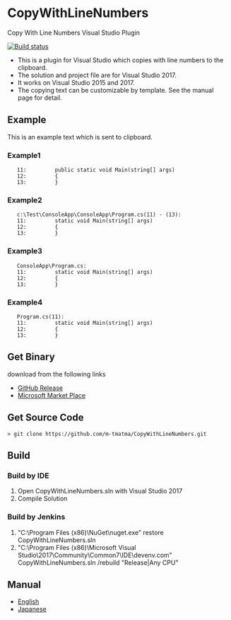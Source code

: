 # CopyWithLineNumbers
Copy With Line Numbers Visual Studio Plugin

[![Build status](https://ci.appveyor.com/api/projects/status/t4cfsw9dli9rr5fr?svg=true)](https://ci.appveyor.com/project/MasaruTsuchiyama/copywithlinenumbers)


* This is a plugin for Visual Studio which copies with line numbers to the clipboard.
* The solution and project file are for Visual Studio 2017.
* It works on Visual Studio 2015 and 2017.
* The copying text can be customizable by template. See the manual page for detail.

## Example

This is an example text which is sent to clipboard.

### Example1

	   11:         public static void Main(string[] args)
	   12:         {
	   13:         }

### Example2

	   c:\Test\ConsoleApp\ConsoleApp\Program.cs(11) - (13):
	   11:         static void Main(string[] args)
	   12:         {
	   13:         }

### Example3

	   ConsoleApp\Program.cs:
	   11:         static void Main(string[] args)
	   12:         {
	   13:         }

### Example4

	   Program.cs(11):
	   11:         static void Main(string[] args)
	   12:         {
	   13:         }


## Get Binary

download from the following links

* [GitHub Release](https://github.com/m-tmatma/CopyWithLineNumbers/releases)
* [Microsoft Market Place](https://marketplace.visualstudio.com/items?itemName=tmatma.CopyWithLineNumbers-18783)

## Get Source Code

	> git clone https://github.com/m-tmatma/CopyWithLineNumbers.git

## Build

### Build by IDE

1. Open CopyWithLineNumbers.sln with Visual Studio 2017
1. Compile Solution

### Build by Jenkins

1. "C:\Program Files (x86)\NuGet\nuget.exe" restore CopyWithLineNumbers.sln
1. "C:\Program Files (x86)\Microsoft Visual Studio\2017\Community\Common7\IDE\devenv.com" CopyWithLineNumbers.sln /rebuild "Release|Any CPU"

## Manual

* [English](https://m-tmatma.github.io/VC/CopyWithLineNumbersManualEN.html)
* [Japanese](https://m-tmatma.github.io/VC/CopyWithLineNumbersManualJP.html)



